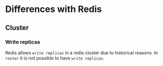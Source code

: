 # Differences with Redis

## Cluster

### Write replicas

Redis allows `write replicas` in a redis cluster due to historical reasons. In
`roster` it is not possible to have `write replicas`.
